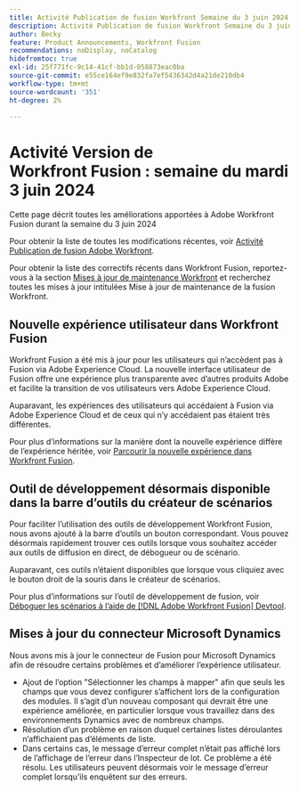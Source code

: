 ```yaml
---
title: Activité Publication de fusion Workfront Semaine du 3 juin 2024
description: Activité Publication de fusion Workfront Semaine du 3 juin 2024
author: Becky
feature: Product Announcements, Workfront Fusion
recommendations: noDisplay, noCatalog
hidefromtoc: true
exl-id: 25f771fc-9c14-41cf-bb1d-058873eac0ba
source-git-commit: e55ce164ef9e832fa7ef5436342d4a21de210db4
workflow-type: tm+mt
source-wordcount: '351'
ht-degree: 2%

---
```


# Activité Version de Workfront Fusion : semaine du mardi 3 juin 2024

Cette page décrit toutes les améliorations apportées à Adobe Workfront Fusion durant la semaine du 3 juin 2024

Pour obtenir la liste de toutes les modifications récentes, voir [Activité Publication de fusion Adobe Workfront](../../../product-announcements/product-releases/fusion-release-activity/fusion-release-activity.md).

Pour obtenir la liste des correctifs récents dans Workfront Fusion, reportez-vous à la section [Mises à jour de maintenance Workfront](https://experienceleague.adobe.com/docs/workfront-known-issues/releases/current-updates.html?lang=fr) et recherchez toutes les mises à jour intitulées Mise à jour de maintenance de la fusion Workfront.

## Nouvelle expérience utilisateur dans Workfront Fusion

Workfront Fusion a été mis à jour pour les utilisateurs qui n’accèdent pas à Fusion via Adobe Experience Cloud. La nouvelle interface utilisateur de Fusion offre une expérience plus transparente avec d’autres produits Adobe et facilite la transition de vos utilisateurs vers Adobe Experience Cloud.

Auparavant, les expériences des utilisateurs qui accédaient à Fusion via Adobe Experience Cloud et de ceux qui n’y accédaient pas étaient très différentes.

Pour plus d’informations sur la manière dont la nouvelle expérience diffère de l’expérience héritée, voir [Parcourir la nouvelle expérience dans Workfront Fusion](/help/quicksilver/workfront-fusion/get-started/new-fusion-ui.md).

## Outil de développement désormais disponible dans la barre d’outils du créateur de scénarios

Pour faciliter l’utilisation des outils de développement Workfront Fusion, nous avons ajouté à la barre d’outils un bouton correspondant. Vous pouvez désormais rapidement trouver ces outils lorsque vous souhaitez accéder aux outils de diffusion en direct, de débogueur ou de scénario.

Auparavant, ces outils n’étaient disponibles que lorsque vous cliquiez avec le bouton droit de la souris dans le créateur de scénarios.

Pour plus d’informations sur l’outil de développement de fusion, voir [Déboguer les scénarios à l’aide de [!DNL Adobe Workfront Fusion] Devtool](/help/quicksilver/workfront-fusion/scenarios/debug-scenarios-with-dev-tool.md).

## Mises à jour du connecteur Microsoft Dynamics

Nous avons mis à jour le connecteur de Fusion pour Microsoft Dynamics afin de résoudre certains problèmes et d’améliorer l’expérience utilisateur.

* Ajout de l’option &quot;Sélectionner les champs à mapper&quot; afin que seuls les champs que vous devez configurer s’affichent lors de la configuration des modules. Il s’agit d’un nouveau composant qui devrait être une expérience améliorée, en particulier lorsque vous travaillez dans des environnements Dynamics avec de nombreux champs.
* Résolution d’un problème en raison duquel certaines listes déroulantes n’affichaient pas d’éléments de liste.
* Dans certains cas, le message d’erreur complet n’était pas affiché lors de l’affichage de l’erreur dans l’Inspecteur de lot. Ce problème a été résolu. Les utilisateurs peuvent désormais voir le message d’erreur complet lorsqu’ils enquêtent sur des erreurs.



